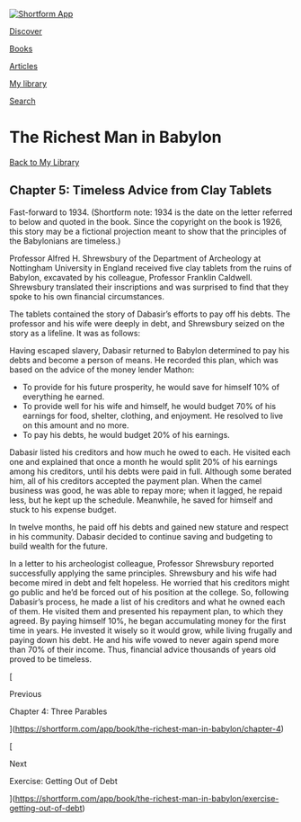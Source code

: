 [![Shortform App](https://shortform.com/img/logo-dark.70c1b072.svg)](https://shortform.com/app)

[Discover](https://shortform.com/app)

[Books](https://shortform.com/app/books)

[Articles](https://shortform.com/app/articles)

[My library](https://shortform.com/app/library)

[Search](https://shortform.com/app/search)

# The Richest Man in Babylon

[Back to My Library](https://shortform.com/app/library)

## Chapter 5: Timeless Advice from Clay Tablets

Fast-forward to 1934. (Shortform note: 1934 is the date on the letter referred to below and quoted in the book. Since the copyright on the book is 1926, this story may be a fictional projection meant to show that the principles of the Babylonians are timeless.)

Professor Alfred H. Shrewsbury of the Department of Archeology at Nottingham University in England received five clay tablets from the ruins of Babylon, excavated by his colleague, Professor Franklin Caldwell. Shrewsbury translated their inscriptions and was surprised to find that they spoke to his own financial circumstances.

The tablets contained the story of Dabasir’s efforts to pay off his debts. The professor and his wife were deeply in debt, and Shrewsbury seized on the story as a lifeline. It was as follows:

Having escaped slavery, Dabasir returned to Babylon determined to pay his debts and become a person of means. He recorded this plan, which was based on the advice of the money lender Mathon:

- To provide for his future prosperity, he would save for himself 10% of everything he earned.
- To provide well for his wife and himself, he would budget 70% of his earnings for food, shelter, clothing, and enjoyment. He resolved to live on this amount and no more.
- To pay his debts, he would budget 20% of his earnings.

Dabasir listed his creditors and how much he owed to each. He visited each one and explained that once a month he would split 20% of his earnings among his creditors, until his debts were paid in full. Although some berated him, all of his creditors accepted the payment plan. When the camel business was good, he was able to repay more; when it lagged, he repaid less, but he kept up the schedule. Meanwhile, he saved for himself and stuck to his expense budget.

In twelve months, he paid off his debts and gained new stature and respect in his community. Dabasir decided to continue saving and budgeting to build wealth for the future.

In a letter to his archeologist colleague, Professor Shrewsbury reported successfully applying the same principles. Shrewsbury and his wife had become mired in debt and felt hopeless. He worried that his creditors might go public and he’d be forced out of his position at the college. So, following Dabasir’s process, he made a list of his creditors and what he owned each of them. He visited them and presented his repayment plan, to which they agreed. By paying himself 10%, he began accumulating money for the first time in years. He invested it wisely so it would grow, while living frugally and paying down his debt. He and his wife vowed to never again spend more than 70% of their income. Thus, financial advice thousands of years old proved to be timeless.

[

Previous

Chapter 4: Three Parables

](https://shortform.com/app/book/the-richest-man-in-babylon/chapter-4)

[

Next

Exercise: Getting Out of Debt

](https://shortform.com/app/book/the-richest-man-in-babylon/exercise-getting-out-of-debt)